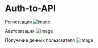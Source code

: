 # Auth-to-API
Регистрация
![image](https://github.com/user-attachments/assets/85afcdfe-ca25-4aa9-bb0d-b5ac993e0d06)

Аавторизация
![image](https://github.com/user-attachments/assets/2755db7e-e050-460a-958b-f2bc419c17be)

Получение денных пользователя
![image](https://github.com/user-attachments/assets/88275c2f-9618-407a-b862-d477045256ac)
